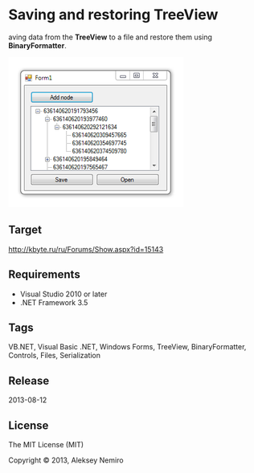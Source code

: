﻿# Saving and restoring TreeView

aving data from the **TreeView** to a file and restore them using **BinaryFormatter**.

![Preview](preview.png)

## Target

http://kbyte.ru/ru/Forums/Show.aspx?id=15143

## Requirements

* Visual Studio 2010 or later
* .NET Framework 3.5

## Tags 

VB.NET, Visual Basic .NET, Windows Forms, TreeView, BinaryFormatter, Controls, Files, Serialization

## Release

2013-08-12

## License

The MIT License (MIT)

Copyright © 2013, Aleksey Nemiro